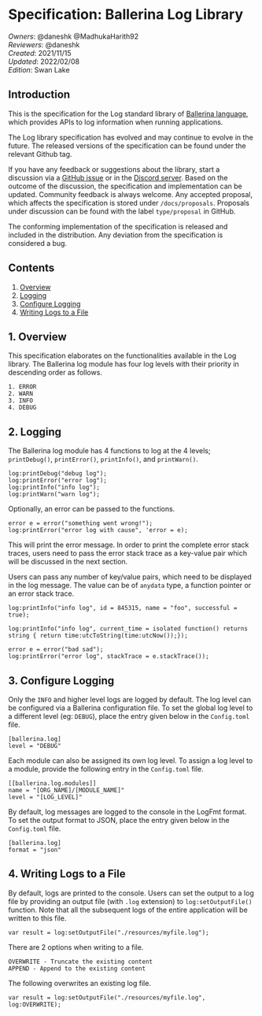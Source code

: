 # Specification: Ballerina Log Library

_Owners_: @daneshk @MadhukaHarith92  
_Reviewers_: @daneshk  
_Created_: 2021/11/15  
_Updated_: 2022/02/08  
_Edition_: Swan Lake  

## Introduction
This is the specification for the Log standard library of [Ballerina language](https://ballerina.io/), which provides APIs to log information when running applications.

The Log library specification has evolved and may continue to evolve in the future. The released versions of the specification can be found under the relevant Github tag.

If you have any feedback or suggestions about the library, start a discussion via a [GitHub issue](https://github.com/ballerina-platform/ballerina-standard-library/issues) or in the [Discord server](https://discord.gg/ballerinalang). Based on the outcome of the discussion, the specification and implementation can be updated. Community feedback is always welcome. Any accepted proposal, which affects the specification is stored under `/docs/proposals`. Proposals under discussion can be found with the label `type/proposal` in GitHub.

The conforming implementation of the specification is released and included in the distribution. Any deviation from the specification is considered a bug.

## Contents

1. [Overview](#1-overview)
2. [Logging](#2-logging)
3. [Configure Logging](#3-configure-logging)
4. [Writing Logs to a File](#4-writing-logs-to-a-file)

## 1. Overview
This specification elaborates on the functionalities available in the Log library. The Ballerina log module has four log levels with their priority in descending order as follows.
```
1. ERROR
2. WARN
3. INFO
4. DEBUG
```

## 2. Logging
The Ballerina log module has 4 functions to log at the 4 levels; `printDebug()`, `printError()`, `printInfo()`, and `printWarn()`.
```ballerina
log:printDebug("debug log");
log:printError("error log");
log:printInfo("info log");
log:printWarn("warn log");
```

Optionally, an error can be passed to the functions.
```ballerina
error e = error("something went wrong!");
log:printError("error log with cause", 'error = e);
```

This will print the error message. In order to print the complete error stack traces, users need to pass the error stack trace as a key-value pair which will be discussed in the next section.

Users can pass any number of key/value pairs, which need to be displayed in the log message. The value can be of `anydata` type, a function pointer or an error stack trace.
```ballerina
log:printInfo("info log", id = 845315, name = "foo", successful = true);
```

```ballerina
log:printInfo("info log", current_time = isolated function() returns string { return time:utcToString(time:utcNow());});
```

```ballerina
error e = error("bad sad");
log:printError("error log", stackTrace = e.stackTrace());
```

## 3. Configure Logging
Only the `INFO` and higher level logs are logged by default. The log level can be configured via a Ballerina configuration file.
To set the global log level to a different level (eg: `DEBUG`), place the entry given below in the `Config.toml` file.
```
[ballerina.log]
level = "DEBUG"
```

Each module can also be assigned its own log level. To assign a log level to a module, provide the following entry in the `Config.toml` file.
```
[[ballerina.log.modules]]
name = "[ORG_NAME]/[MODULE_NAME]"
level = "[LOG_LEVEL]"
```

By default, log messages are logged to the console in the LogFmt format. To set the output format to JSON, place the entry given below in the `Config.toml` file.
```
[ballerina.log]
format = "json"
```

## 4. Writing Logs to a File
By default, logs are printed to the console. Users can set the output to a log file by providing an output file (with `.log` extension) to `log:setOutputFile()` function.
Note that all the subsequent logs of the entire application will be written to this file.
```ballerina
var result = log:setOutputFile("./resources/myfile.log");
```

There are 2 options when writing to a file.
```
OVERWRITE - Truncate the existing content
APPEND - Append to the existing content
```

The following overwrites an existing log file.
```ballerina
var result = log:setOutputFile("./resources/myfile.log", log:OVERWRITE);
```
